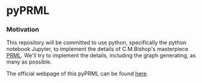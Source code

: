 # pyPRML

### Motivation

This repository will be committed to use python, specifically the python notebook Jupyter, to implement the details of C.M.Bishop's masterpiece [PRML](https://www.microsoft.com/en-us/research/people/cmbishop/). We'll try to implement the details, including the graph generating, as many as possible.

The official webpage of this pyPRML can be found [here](https://geek-and-art.github.io/pyPRML.github.io/).
